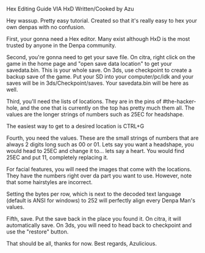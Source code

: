Hex Editing Guide VIA HxD
Written/Cooked by Azu

Hey wassup. Pretty easy tutorial. Created so that it's really easy to hex your own denpas with no confusion. 

First, your gonna need a Hex editor. Many exist although HxD is the most trusted by anyone in the Denpa community.

Second, you're gonna need to get your save file. On citra, right click on the game in the home page and "open save data location" to get your savedata.bin. This is your whole save. On 3ds, use checkpoint to create a backup save of the game. Put your SD into your computer/pc/idk and your saves will be in 3ds/Checkpoint/saves. Your savedata.bin will be here as well.

Third, you'll need the lists of locations. They are in the pins of #the-hacker-hole, and the one that is currently on the top has pretty much them all. The values are the longer strings of numbers such as 25EC for headshape.

The easiest way to get to a desired location is CTRL+G

Fourth, you need the values. These are the small strings of numbers that are always 2 digits long such as 00 or 01. Lets say you want a headshape, you would head to 25EC and change it to... lets say a heart. You would find 25EC and put 11, completely replacing it.

For facial features, you will need the images that come with the locations. They have the numbers right over da part you want to use. However, note that some hairstyles are incorrect.

Setting the bytes per row, which is next to the decoded text language (default is ANSI for windows) to 252 will perfectly align every Denpa Man's values.

Fifth, save. Put the save back in the place you found it. On citra, it will automatically save. On 3ds, you will need to head back to checkpoint and use the "restore" button.

That should be all, thanks for now. 
Best regards, Azulicious.
